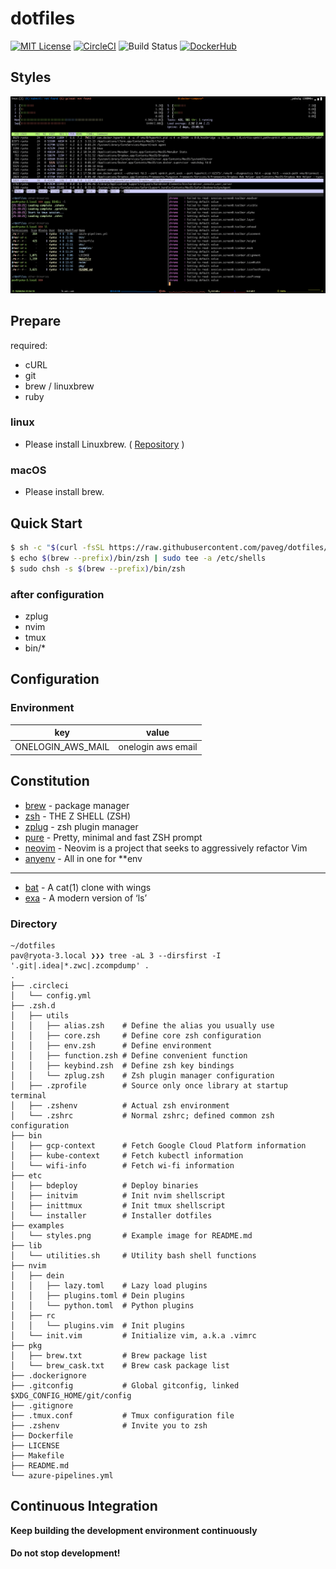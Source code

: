 # dotfiles
[![MIT License](http://img.shields.io/badge/license-MIT-red.svg?style=flat-square)][license]
[![CircleCI](https://circleci.com/gh/paveg/dotfiles.svg?style=svg&circle-token=8450388e746829bdec04897f4153e91b085b3a9e)][circleci]
![Build Status][azure]
[![DockerHub](https://images.microbadger.com/badges/version/paveg/dotfiles.svg)][dockerhub]

[license]: https://github.com/paveg/dotfiles/blob/master/LICENSE
[azure]: https://dev.azure.com/pavegy/pavegy/_apis/build/status/paveg.dotfiles?branchName=master
[circleci]: https://circleci.com/gh/paveg/dotfiles
[dockerhub]: https://microbadger.com/images/paveg/dotfiles

## Styles

![styles](./examples/styles.png)

## Prepare

required:
  - cURL
  - git
  - brew / linuxbrew
  - ruby

### linux

- Please install Linuxbrew. ( [Repository](https://github.com/Linuxbrew) )

### macOS

- Please install brew.

## Quick Start

```bash
$ sh -c "$(curl -fsSL https://raw.githubusercontent.com/paveg/dotfiles/master/etc/installer_darwin)"
$ echo $(brew --prefix)/bin/zsh | sudo tee -a /etc/shells
$ sudo chsh -s $(brew --prefix)/bin/zsh
```

### after configuration

- zplug
- nvim
- tmux
- bin/\*

## Configuration

### Environment

|key|value|
|:---:|:---:|
|ONELOGIN_AWS_MAIL|onelogin aws email|

## Constitution

* [brew](https://github.com/Homebrew/brew) - package manager
* [zsh](http://www.zsh.org/) - THE Z SHELL (ZSH)
* [zplug](https://github.com/zplug/zplug) - zsh plugin manager
* [pure](https://github.com/sindresorhus/pure) - Pretty, minimal and fast ZSH prompt
* [neovim](https://github.com/neovim/neovim) - Neovim is a project that seeks to aggressively refactor Vim
* [anyenv](https://github.com/anyenv/anyenv) - All in one for \*\*env

---

* [bat](https://github.com/sharkdp/bat) - A cat(1) clone with wings
* [exa](https://github.com/ogham/exa) - A modern version of ‘ls’

### Directory

```textmate
~/dotfiles
pav@ryota-3.local ❯❯❯ tree -aL 3 --dirsfirst -I '.git|.idea|*.zwc|.zcompdump' .
.
├── .circleci
│   └── config.yml
├── .zsh.d
│   ├── utils
│   │   ├── alias.zsh    # Define the alias you usually use
│   │   ├── core.zsh     # Define core zsh configuration
│   │   ├── env.zsh      # Define environment
│   │   ├── function.zsh # Define convenient function
│   │   ├── keybind.zsh  # Define zsh key bindings
│   │   └── zplug.zsh    # Zsh plugin manager configuration
│   ├── .zprofile        # Source only once library at startup terminal
│   ├── .zshenv          # Actual zsh environment
│   └── .zshrc           # Normal zshrc; defined common zsh configuration
├── bin
│   ├── gcp-context      # Fetch Google Cloud Platform information
│   ├── kube-context     # Fetch kubectl information
│   └── wifi-info        # Fetch wi-fi information
├── etc
│   ├── bdeploy          # Deploy binaries
│   ├── initvim          # Init nvim shellscript
│   ├── inittmux         # Init tmux shellscript
│   └── installer        # Installer dotfiles
├── examples
│   └── styles.png       # Example image for README.md
├── lib
│   └── utilities.sh     # Utility bash shell functions
├── nvim
│   ├── dein
│   │   ├── lazy.toml    # Lazy load plugins
│   │   ├── plugins.toml # Dein plugins
│   │   └── python.toml  # Python plugins
│   ├── rc
│   │   └── plugins.vim  # Init plugins
│   └── init.vim         # Initialize vim, a.k.a .vimrc
├── pkg
│   ├── brew.txt         # Brew package list
│   └── brew_cask.txt    # Brew cask package list
├── .dockerignore
├── .gitconfig           # Global gitconfig, linked $XDG_CONFIG_HOME/git/config
├── .gitignore
├── .tmux.conf           # Tmux configuration file
├── .zshenv              # Invite you to zsh
├── Dockerfile
├── LICENSE
├── Makefile
├── README.md
└── azure-pipelines.yml
```

## Continuous Integration

**Keep building the development environment continuously**

#### **Do not stop development\!**
